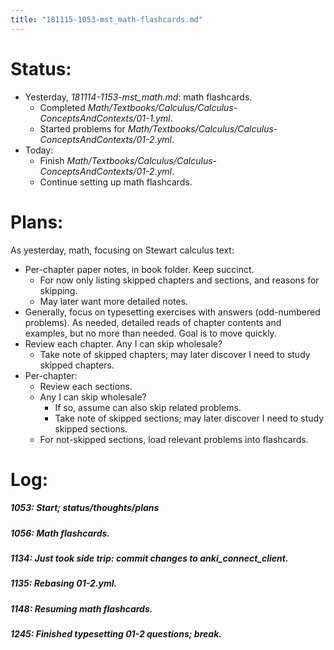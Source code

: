 ```yaml
---
title: "181115-1053-mst_math-flashcards.md"
---
```


# Status:

- Yesterday, _181114-1153-mst_math.md_: math flashcards.
  - Completed _Math/Textbooks/Calculus/Calculus-ConceptsAndContexts/01-1.yml_.
  - Started problems for _Math/Textbooks/Calculus/Calculus-ConceptsAndContexts/01-2.yml_.
- Today:
  - Finish _Math/Textbooks/Calculus/Calculus-ConceptsAndContexts/01-2.yml_.
  - Continue setting up math flashcards.


# Plans:

As yesterday, math, focusing on Stewart calculus text:
- Per-chapter paper notes, in book folder. Keep succinct.
  - For now only listing skipped chapters and sections, and reasons for skipping.
  - May later want more detailed notes.
- Generally, focus on typesetting exercises with answers (odd-numbered problems). As needed, detailed reads of chapter contents and examples, but no more than needed. Goal is to move quickly.
- Review each chapter. Any I can skip wholesale?
  - Take note of skipped chapters; may later discover I need to study skipped chapters.
- Per-chapter:
  - Review each sections.
  - Any I can skip wholesale?
    - If so, assume can also skip related problems.
    - Take note of skipped sections; may later discover I need to study skipped sections.
  - For not-skipped sections, load relevant problems into flashcards.


# Log:

##### 1053: Start; status/thoughts/plans

##### 1056: Math flashcards.

##### 1134: Just took side trip: commit changes to anki_connect_client.

##### 1135: Rebasing 01-2.yml.

##### 1148: Resuming math flashcards.

##### 1245: Finished typesetting 01-2 questions; break.
